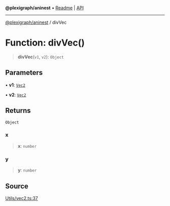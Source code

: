 **@plexigraph/aninest** • [Readme](../README.md) \| [API](../globals.md)

***

[@plexigraph/aninest](../README.md) / divVec

# Function: divVec()

> **divVec**(`v1`, `v2`): `Object`

## Parameters

• **v1**: [`Vec2`](../type-aliases/Vec2.md)

• **v2**: [`Vec2`](../type-aliases/Vec2.md)

## Returns

`Object`

### x

> **x**: `number`

### y

> **y**: `number`

## Source

[Utils/vec2.ts:37](https://github.com/plexigraph/aninest/blob/b607a0c/src/Utils/vec2.ts#L37)
